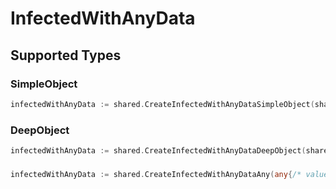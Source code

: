 # InfectedWithAnyData


## Supported Types

### SimpleObject

```go
infectedWithAnyData := shared.CreateInfectedWithAnyDataSimpleObject(shared.SimpleObject{/* values here */})
```

### DeepObject

```go
infectedWithAnyData := shared.CreateInfectedWithAnyDataDeepObject(shared.DeepObject{/* values here */})
```

### 

```go
infectedWithAnyData := shared.CreateInfectedWithAnyDataAny(any{/* values here */})
```

